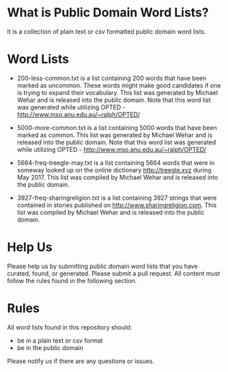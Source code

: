 # What is Public Domain Word Lists?

It is a collection of plain text or csv formatted public domain word lists.

# Word Lists

- 200-less-common.txt is a list containing 200 words that have been marked as uncommon.  These words might make good candidates if one is trying to expand their vocabulary.  This list was generated by Michael Wehar and is released into the public domain.  Note that this word list was generated while utilizing OPTED - http://www.mso.anu.edu.au/~ralph/OPTED/

- 5000-more-common.txt is a list containing 5000 words that have been marked as common.  This list was generated by Michael Wehar and is released into the public domain.  Note that this word list was generated while utilizing OPTED - http://www.mso.anu.edu.au/~ralph/OPTED/

- 5664-freq-treegle-may.txt is a list containing 5664 words that were in someway looked up on the online dictionary http://treegle.xyz during May 2017.  This list was compiled by Michael Wehar and is released into the public domain.

- 3927-freq-sharingreligion.txt is a list containing 3927 strings that were contained in stories published on http://www.sharingreligion.com.  This list was compiled by Michael Wehar and is released into the public domain.

# Help Us

Please help us by submitting public domain word lists that you have curated, found, or generated.  Please submit a pull request.  All content must follow the rules found in the following section.

# Rules

All word lists found in this repository should:
- be in a plain text or csv format
- be in the public domain

Please notify us if there are any questions or issues.
